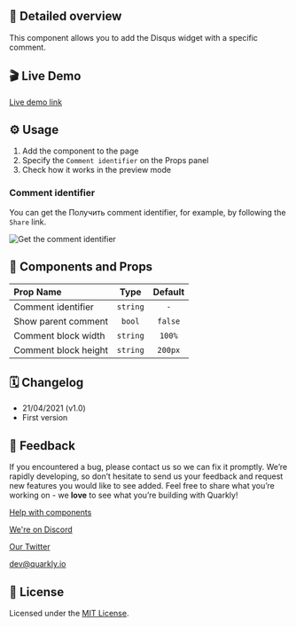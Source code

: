 ## 📖 Detailed overview

This component allows you to add the Disqus widget with a specific comment.

## 🎬 Live Demo

[Live demo link](https://quarkly-catalog.netlify.app/disquscomment/)

## ⚙️ Usage

1.  Add the component to the page
2.  Specify the `Comment identifier` on the Props panel
3.  Check how it works in the preview mode

### Comment identifier

You can get the Получить comment identifier, for example, by following the `Share` link.

![Get the comment identifier](https://test-upl.quarkly.io/60474504627982001eb71a51/images/3.png?v=2021-04-22T09:46:00.296Z)

## 🧩 Components and Props

| Prop Name            |   Type   | Default |
| :------------------- | :------: | :-----: |
| Comment identifier   | `string` |   `-`   |
| Show parent comment  |  `bool`  | `false` |
| Comment block width  | `string` | `100%`  |
| Comment block height | `string` | `200px` |

## 🗓 Changelog

-   21/04/2021 (v1.0)
-   First version

## 📮 Feedback

If you encountered a bug, please contact us so we can fix it promptly. We’re rapidly developing, so don’t hesitate to send us your feedback and request new features you would like to see added. Feel free to share what you’re working on - we **love** to see what you’re building with Quarkly!

[Help with components](https://community.quarkly.io/c/requests/11)

[We're on Discord](https://discord.gg/f9KhSMGX)

[Our Twitter](https://twitter.com/quarklyapp)

[dev@quarkly.io](mailto:dev@quarkly.io)

## 📝 License

Licensed under the [MIT License](./LICENSE).
